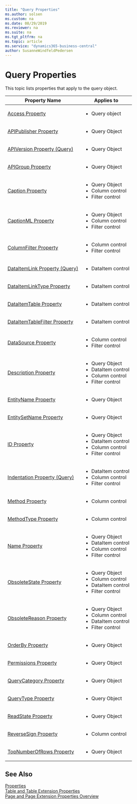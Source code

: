 ```yaml
---
title: "Query Properties"
ms.author: solsen
ms.custom: na
ms.date: 08/29/2019
ms.reviewer: na
ms.suite: na
ms.tgt_pltfrm: na
ms.topic: article
ms.service: "dynamics365-business-central"
author: SusanneWindfeldPedersen
---
```

# Query Properties
This topic lists properties that apply to the query object.  

|Property Name|Applies to|
|-------------|-----------|  
|[Access Property](devenv-access-property.md)|<ul><li>Query object</li></ul>|
|[APIPublisher Property](devenv-apipublisher-property.md)|<ul><li>Query Object</li>|
|[APIVersion Property (Query)](devenv-apiversion-query-property.md)|<ul><li>Query Object</li>|
|[APIGroup Property](devenv-apigroup-property.md)|<ul><li>Query Object</li>|
|[Caption Property](devenv-caption-property.md)|<ul><li>Query Object</li><li>Column control</li><li>Filter control</li></ul>|
|[CaptionML Property](devenv-captionml-property.md)|<ul><li>Query Object</li><li>Column control</li><li>Filter control</li></ul>|
|[ColumnFilter Property](devenv-columnfilter-property.md)|<ul><li>Column control</li><li>Filter control</li></ul>|
|[DataItemLink Property (Query)](devenv-dataitemlink-query-property.md)|<ul><li>DataItem control</li></ul>|
|[DataItemLinkType Property](devenv-dataitemlink-type-property.md)|<ul><li>DataItem control</li></ul>|
|[DataItemTable Property](devenv-dataitemtable-property.md)|<ul><li>DataItem control</li></ul>|
|[DataItemTableFilter Property](devenv-dataitemtable-filter-property.md)|<ul><li>DataItem control</li></ul>|
|[DataSource Property](devenv-datasource-property.md)|<ul><li>Column control</li><li>Filter control</li></ul>|
|[Description Property](devenv-description-property.md)|<ul><li>Query Object</li><li>DataItem control</li><li>Column control</li><li>Filter control</li></ul>|
|[EntityName Property](devenv-entityname-property.md)|<ul><li>Query Object</li></ul>|
|[EntitySetName Property](devenv-entitysetname-property.md)|<ul><li>Query Object</li></ul>|
|[ID Property](devenv-id-property.md)|<ul><li>Query Object</li><li>DataItem control</li><li>Column control</li><li>Filter control</li></ul>|
|[Indentation Property (Query)](devenv-indentation-query-property.md)|<ul><li>DataItem control</li><li>Column control</li><li>Filter control</li></ul>|
|[Method Property](devenv-method-property.md)|<ul><li>Column control</li></ul>|
|[MethodType Property](devenv-methodtype-property.md)|<ul><li>Column control</li></ul>|
|[Name Property](devenv-name-property.md)|<ul><li>Query Object</li><li>DataItem control</li><li>Column control</li><li>Filter control</li></ul>|
|[ObsoleteState Property](devenv-obsoletestate-property.md)|<ul><li>Query Object</li><li>Column control</li><li>DataItem control</li><li>Filter control</li></ul>|
|[ObsoleteReason Property](devenv-obsoletereason-property.md)|<ul><li>Query Object</li><li>Column control</li><li>DataItem control</li><li>Filter control</li></ul>|
|[OrderBy Property](devenv-orderby-property.md)|<ul><li>Query Object</li></ul>|
|[Permissions Property](devenv-permissions-property.md)|<ul><li>Query Object</li></ul>|
|[QueryCategory Property](devenv-querycategory-property.md)|<ul><li>Query Object</li></ul>|
|[QueryType Property](devenv-querytype-property.md)|<ul><li>Query Object</li></ul>|
|[ReadState Property](devenv-readstate-property.md)|<ul><li>Query Object</li></ul>|
|[ReverseSign Property](devenv-reversesign-property.md)|<ul><li>Column control</li></ul>|
|[TopNumberOfRows Property](devenv-topnumberofrows-property.md)|<ul><li>Query Object</li></ul>|

<!--

## Query Object Properties  
 The following properties apply to the query object as a whole.  

|Property Name|Query Object|
|-------------|------------|
|[Caption Property](devenv-caption-property.md)|X| 
|[CaptionML Property](devenv-captionml-property.md)|X|
|[Description Property](devenv-description-property.md)|X|
|[ID Property](devenv-id-property.md)|X|
|[Name Property](devenv-name-property.md)|X|
|[OrderBy Property](devenv-orderby-property.md)|X|
|[Permissions Property](devenv-permissions-property.md)|X|
|[TopNumberOfRows Property](devenv-topnumberofrows-property.md)|X|
|[ReadState Property](devenv-readstate-property.md)|X|
|[EntityName Property](devenv-entityname-property.md)|X|
|[EntitySetName Property](devenv-entitysetname-property.md)|X|

## Query Data Item Properties  
 The following properties apply to the **DataItem** control of a query.  

|Property Name|Query Object|
|-------------|------------|
|[DataItemTable Property](devenv-dataitemtable-property.md)|X|
|[DataItemLink Property \(Query\)](devenv-dataitemlink-query-property.md)|X|
|[DataItemLinkType Property](devenv-dataitemlink-type-property.md)|X|
|[Description Property](devenv-description-property.md)|X| 
|[DataItemTableFilter Property](devenv-dataitemtable-filter-property.md)|X|
|[ID Property](devenv-id-property.md)|X|  
|[Indentation Property \(Query\)](devenv-indentation-query-property.md)|X|
|[Name Property](devenv-name-property.md)|X| 

## Query Column Properties  

 The following properties apply to the **Column** control of a query.  
|Property Name|Query Object|
|-------------|------------|
|[Caption Property](devenv-caption-property.md)|X|  
|[CaptionML Property](devenv-captionml-property.md)|X|
|[ColumnFilter Property](devenv-columnfilter-property.md)|X|
|[DataSource Property](devenv-datasource-property.md)|X|
|[Description Property](devenv-description-property.md)|X|
|[ID Property](devenv-id-property.md)|X|
|[Indentation Property \(Query\)](devenv-indentation-query-property.md)|X|
|[Method Property](devenv-method-property.md)|X|
|[MethodType Property](devenv-methodtype-property.md)|X|
|[Name Property](devenv-name-property.md)|X|
|[ReverseSign Property](devenv-reversesign-property.md)|X|

## Query Filter Control Properties  

 The following properties apply to the **Filter** control of a query.  
|Property Name|Query Object|
|-------------|------------|
|[Caption Property](devenv-caption-property.md)|X|
|[CaptionML Property](devenv-captionml-property.md)|X|
|[ColumnFilter Property](devenv-columnfilter-property.md)|X|
|[DataSource Property](devenv-datasource-property.md)|X|
|[Description Property](devenv-description-property.md)|X|
|[ID Property](devenv-id-property.md)|X|
|[Indentation Property \(Query\)](devenv-indentation-query-property.md)|X|
|[Name Property](devenv-name-property.md)|X|

-->

## See Also  
[Properties](devenv-properties.md)  
[Table and Table Extension Properties](devenv-table-properties.md)  
[Page and Page Extension Properties Overview](devenv-page-property-overview.md)
